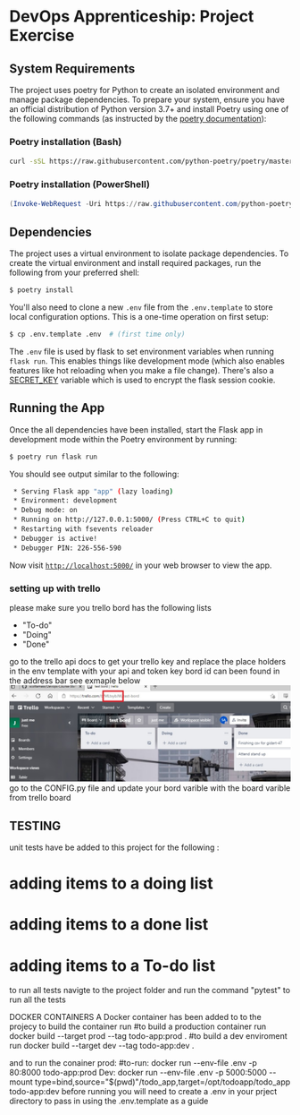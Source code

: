 # DevOps Apprenticeship: Project Exercise

## System Requirements

The project uses poetry for Python to create an isolated environment and manage package dependencies. To prepare your system, ensure you have an official distribution of Python version 3.7+ and install Poetry using one of the following commands (as instructed by the [poetry documentation](https://python-poetry.org/docs/#system-requirements)):

### Poetry installation (Bash)

```bash
curl -sSL https://raw.githubusercontent.com/python-poetry/poetry/master/install-poetry.py | python -
```

### Poetry installation (PowerShell)

```powershell
(Invoke-WebRequest -Uri https://raw.githubusercontent.com/python-poetry/poetry/master/install-poetry.py -UseBasicParsing).Content | python -
```

## Dependencies

The project uses a virtual environment to isolate package dependencies. To create the virtual environment and install required packages, run the following from your preferred shell:

```bash
$ poetry install
```

You'll also need to clone a new `.env` file from the `.env.template` to store local configuration options. This is a one-time operation on first setup:

```bash
$ cp .env.template .env  # (first time only)
```

The `.env` file is used by flask to set environment variables when running `flask run`. This enables things like development mode (which also enables features like hot reloading when you make a file change). There's also a [SECRET_KEY](https://flask.palletsprojects.com/en/1.1.x/config/#SECRET_KEY) variable which is used to encrypt the flask session cookie.

## Running the App

Once the all dependencies have been installed, start the Flask app in development mode within the Poetry environment by running:
```bash
$ poetry run flask run
```

You should see output similar to the following:
```bash
 * Serving Flask app "app" (lazy loading)
 * Environment: development
 * Debug mode: on
 * Running on http://127.0.0.1:5000/ (Press CTRL+C to quit)
 * Restarting with fsevents reloader
 * Debugger is active!
 * Debugger PIN: 226-556-590
```
Now visit [`http://localhost:5000/`](http://localhost:5000/) in your web browser to view the app.



### setting up with trello 
please make sure you trello bord has the following lists 
* "To-do"
* "Doing"
* "Done"

go to the trello api docs to get your trello key and replace the place holders in the env template with your api and token key 
bord id can been found in the address bar see exmaple below 
![Alt text](todo_app/readmeimages/screenshot.jpg "Optional title")
go to the CONFIG.py file and update your bord varible with the board varible from trello board 


## TESTING 
unit tests have be added to this project for the following :

# adding items to a doing list 
# adding items to a done list 

# adding items to a To-do list 

to run all tests navigte to the project folder and run the command "pytest" to run all the tests 


DOCKER CONTAINERS 
A Docker container has been added to to the projecy to build the container run 
#to build a production container run 
docker build --target prod --tag todo-app:prod .
#to build a dev enviroment run 
docker build --target dev --tag todo-app:dev .  

and to run the conainer 
prod:
#to-run: docker run  --env-file .env  -p 80:8000 todo-app:prod
Dev:
docker run --env-file .env -p 5000:5000 --mount type=bind,source="$(pwd)"/todo_app,target=/opt/todoapp/todo_app todo-app:dev
before running you will need to create a .env in your prject directory to pass in using the .env.template as a guide 